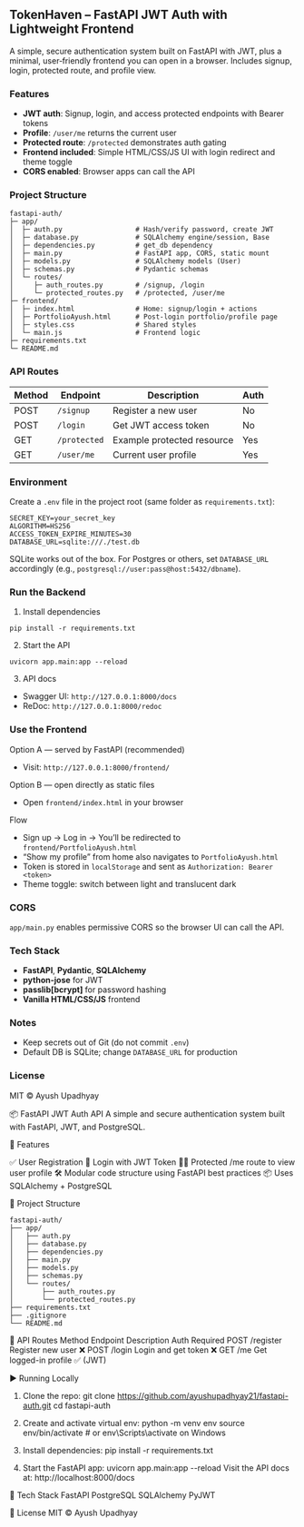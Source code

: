 ## TokenHaven – FastAPI JWT Auth with Lightweight Frontend

A simple, secure authentication system built on FastAPI with JWT, plus a minimal, user‑friendly frontend you can open in a browser. Includes signup, login, protected route, and profile view.

### Features
- **JWT auth**: Signup, login, and access protected endpoints with Bearer tokens
- **Profile**: `/user/me` returns the current user
- **Protected route**: `/protected` demonstrates auth gating
- **Frontend included**: Simple HTML/CSS/JS UI with login redirect and theme toggle
- **CORS enabled**: Browser apps can call the API

### Project Structure
```
fastapi-auth/
├─ app/
│  ├─ auth.py                  # Hash/verify password, create JWT
│  ├─ database.py              # SQLAlchemy engine/session, Base
│  ├─ dependencies.py          # get_db dependency
│  ├─ main.py                  # FastAPI app, CORS, static mount
│  ├─ models.py                # SQLAlchemy models (User)
│  ├─ schemas.py               # Pydantic schemas
│  └─ routes/
│     ├─ auth_routes.py        # /signup, /login
│     └─ protected_routes.py   # /protected, /user/me
├─ frontend/
│  ├─ index.html               # Home: signup/login + actions
│  ├─ PortfolioAyush.html      # Post-login portfolio/profile page
│  ├─ styles.css               # Shared styles
│  └─ main.js                  # Frontend logic
├─ requirements.txt
└─ README.md
```

### API Routes

| Method | Endpoint     | Description                | Auth |
|--------|--------------|----------------------------|------|
| POST   | `/signup`    | Register a new user        | No   |
| POST   | `/login`     | Get JWT access token       | No   |
| GET    | `/protected` | Example protected resource | Yes  |
| GET    | `/user/me`   | Current user profile       | Yes  |

### Environment
Create a `.env` file in the project root (same folder as `requirements.txt`):
```
SECRET_KEY=your_secret_key
ALGORITHM=HS256
ACCESS_TOKEN_EXPIRE_MINUTES=30
DATABASE_URL=sqlite:///./test.db
```

SQLite works out of the box. For Postgres or others, set `DATABASE_URL` accordingly (e.g., `postgresql://user:pass@host:5432/dbname`).

### Run the Backend
1) Install dependencies
```
pip install -r requirements.txt
```
2) Start the API
```
uvicorn app.main:app --reload
```
3) API docs
- Swagger UI: `http://127.0.0.1:8000/docs`
- ReDoc: `http://127.0.0.1:8000/redoc`

### Use the Frontend
Option A — served by FastAPI (recommended)
- Visit: `http://127.0.0.1:8000/frontend/`

Option B — open directly as static files
- Open `frontend/index.html` in your browser

Flow
- Sign up → Log in → You’ll be redirected to `frontend/PortfolioAyush.html`
- “Show my profile” from home also navigates to `PortfolioAyush.html`
- Token is stored in `localStorage` and sent as `Authorization: Bearer <token>`
- Theme toggle: switch between light and translucent dark

### CORS
`app/main.py` enables permissive CORS so the browser UI can call the API.

### Tech Stack
- **FastAPI**, **Pydantic**, **SQLAlchemy**
- **python-jose** for JWT
- **passlib[bcrypt]** for password hashing
- **Vanilla HTML/CSS/JS** frontend

### Notes
- Keep secrets out of Git (do not commit `.env`)
- Default DB is SQLite; change `DATABASE_URL` for production

### License
MIT © Ayush Upadhyay

📦 FastAPI JWT Auth API
    A simple and secure authentication system built with FastAPI, JWT, and PostgreSQL.

🚀 Features

   ✅ User Registration
   🔐 Login with JWT Token
   🙋‍♂️ Protected /me route to view user profile
   🛠️ Modular code structure using FastAPI best practices
   📦 Uses SQLAlchemy + PostgreSQL

📁 Project Structure 

    fastapi-auth/
    ├── app/
    │   ├── auth.py
    │   ├── database.py
    │   ├── dependencies.py
    │   ├── main.py
    │   ├── models.py
    │   ├── schemas.py
    │   └── routes/
    │       ├── auth_routes.py
    │       └── protected_routes.py
    ├── requirements.txt
    ├── .gitignore
    └── README.md

🧪 API Routes
     Method	Endpoint	Description	Auth Required
     POST	/register	Register new user	❌
     POST	/login	Login and get token	❌
     GET	/me	Get logged-in profile	✅ (JWT)

▶️ Running Locally
1. Clone the repo:
    git clone https://github.com/ayushupadhyay21/fastapi-auth.git
    cd fastapi-auth
   
3. Create and activate virtual env:
    python -m venv env
    source env/bin/activate   # or env\Scripts\activate on Windows
   
5. Install dependencies:
    pip install -r requirements.txt
   
6. Start the FastAPI app:
    uvicorn app.main:app --reload
    Visit the API docs at: http://localhost:8000/docs

🧠 Tech Stack
     FastAPI
     PostgreSQL
     SQLAlchemy
     PyJWT

📌 License
MIT © Ayush Upadhyay
